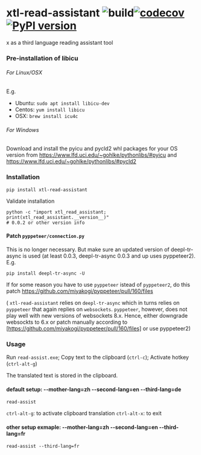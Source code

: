 # xtl-read-assistant ![build](https://github.com/ffreemt/xtl-read-assistant/workflows/build/badge.svg)[![codecov](https://codecov.io/gh/ffreemt/xtl-read-assistant/branch/master/graph/badge.svg)](https://codecov.io/gh/ffreemt/xtl-read-assistant)[![PyPI version](https://badge.fury.io/py/xtl-read-assistant.svg)](https://badge.fury.io/py/xtl-read-assistant)
x as a third language reading assistant tool

### Pre-installation of libicu

###### For Linux/OSX

E.g.
* Ubuntu: `sudo apt install libicu-dev`
* Centos: `yum install libicu`
* OSX: `brew install icu4c`

###### For Windows

Download and install the pyicu and pycld2 whl packages for your OS version from https://www.lfd.uci.edu/~gohlke/pythonlibs/#pyicu and https://www.lfd.uci.edu/~gohlke/pythonlibs/#pycld2

### Installation
```pip install xtl-read-assistant```

Validate installation
```
python -c "import xtl_read_assistant; print(xtl_read_assistant.__version__)"
# 0.0.2 or other version info
```
#### Patch `pyppeteer/connection.py`

This is no longer necessary. But make sure an updated version of deepl-tr-async is used (at least 0.0.3, deepl-tr-async 0.0.3 and up uses pyppeteer2). E.g.
```
pip install deepl-tr-async -U
```

If for some reason you have to use `pyppeteer` istead of `pyppeteer2`, do this patch https://github.com/miyakogi/pyppeteer/pull/160/files

(
`xtl-read-assistant` relies on `deepl-tr-async` which in turns relies on `pyppeteer` that again replies on `websockets`. `pyppeteer`, however, does not play well with new versions of websockets 8.x. Hence, either downgrade websockts to 6.x or patch manually according to [https://github.com/miyakogi/pyppeteer/pull/160/files] or use pyppeteer2)

### Usage

Run `read-assist.exe`; Copy text to the clipboard (`ctrl-c`); Activate hotkey (`ctrl-alt-g`)

The translated text is stored in the clipboard.

#### default setup: --mother-lang=zh --second-lang=en --third-lang=de
`read-assist`

`ctrl-alt-g`: to activate clipboard translation
`ctrl-alt-x`: to exit

#### other setup exmaple: --mother-lang=zh --second-lang=en --third-lang=fr

`read-assist --third-lang=fr`
